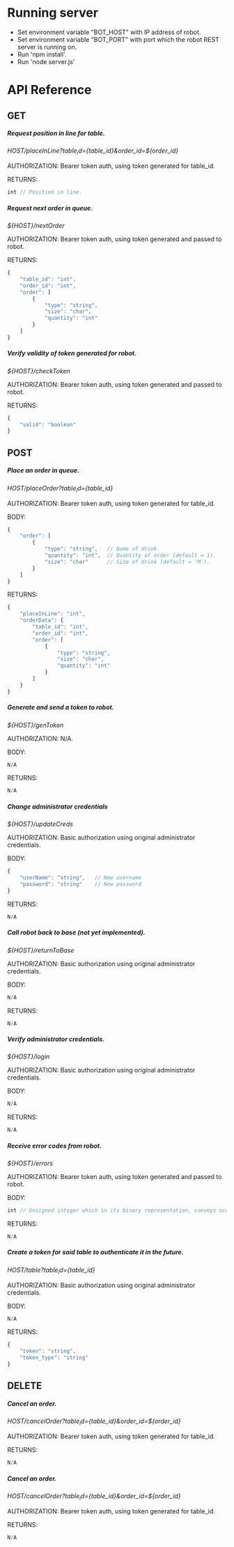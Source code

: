 # Running server
- Set environment variable "BOT_HOST" with IP address of robot.
- Set environment variable "BOT_PORT" with port which the robot REST server is running on.
- Run 'npm install'.
- Run 'node server.js'


# API Reference
## GET
##### Request position in line for table.

*${HOST}/placeInLine?table_id=${table_id}&order_id=${order_id}*

AUTHORIZATION: Bearer token auth, using token generated for table_id.

RETURNS:
```javascript
int // Position in line.
```


##### Request next order in queue.

*${HOST}/nextOrder*

AUTHORIZATION: Bearer token auth, using token generated and passed to robot.

RETURNS:
```javascript
{
	"table_id": "int",
	"order_id": "int",
	"order": [
		{
			"type": "string",
			"size": "char",
			"quantity": "int"
		}
	]
}
```


##### Verify validity of token generated for robot.

*${HOST}/checkToken*

AUTHORIZATION: Bearer token auth, using token generated and passed to robot.

RETURNS:
```javascript
{
	"valid": "boolean"
}
```


## POST
##### Place an order in queue.

*${HOST}/placeOrder?table_id=${table_id}*

AUTHORIZATION: Bearer token auth, using token generated for table_id.

BODY: 
```javascript
{
	"order": [
		{
			"type": "string", 	// Name of drink.
			"quantity": "int", 	// Quantity of order (default = 1).
			"size": "char" 		// Size of drink (default = 'M').
		}
	]
}
```

RETURNS:
```javascript
{
	"placeInLine": "int",
	"orderData": {
		"table_id": "int",
		"order_id": "int",
		"order": [
			{
				"type": "string",
				"size": "char",
				"quantity": "int"
			}
		]
	}
}
```


##### Generate and send a token to robot.

*${HOST}/genToken*

AUTHORIZATION: N/A.

BODY:
```javascript
N/A
```

RETURNS:
```javascript
N/A
```


##### Change administrator credentials

*${HOST}/updateCreds*

AUTHORIZATION: Basic authorization using original administrator credentials.

BODY:
```javascript
{
	"userName": "string",	// New username
	"password": "string"	// New password
}
```

RETURNS:
```javascript
N/A
```


##### Call robot back to base (not yet implemented).

*${HOST}/returnToBase*

AUTHORIZATION: Basic authorization using original administrator credentials.

BODY:
```javascript
N/A
```

RETURNS:
```javascript
N/A
```


##### Verify administrator credentials.

*${HOST}/login*

AUTHORIZATION: Basic authorization using original administrator credentials.

BODY:
```javascript
N/A
```

RETURNS:
```javascript
N/A
```


##### Receive error codes from robot.

*${HOST}/errors*

AUTHORIZATION: Bearer token auth, using token generated and passed to robot.

BODY:
```javascript
int // Unsigned integer which in its binary representation, conveys occurring errors
```

RETURNS:
```javascript
N/A
```


##### Create a token for said table to authenticate it in the future.

*${HOST}/table?table_id=${table_id}*

AUTHORIZATION: Basic authorization using original administrator credentials.

BODY:
```javascript
N/A
```

RETURNS:
```javascript
{
	"token": "string",
	"token_type": "string"
}
```


## DELETE
##### Cancel an order.

*${HOST}/cancelOrder?table_id=${table_id}&order_id=${order_id}*

AUTHORIZATION: Bearer token auth, using token generated for table_id.

RETURNS:
```javascript
N/A
```


##### Cancel an order.

*${HOST}/cancelOrder?table_id=${table_id}&order_id=${order_id}*

AUTHORIZATION: Bearer token auth, using token generated for table_id.

RETURNS:
```javascript
N/A
```
